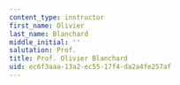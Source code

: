 ```yaml
---
content_type: instructor
first_name: Olivier
last_name: Blanchard
middle_initial: ''
salutation: Prof.
title: Prof. Olivier Blanchard
uid: ec6f3aaa-13a2-ec55-17f4-da2a4fe257af
---
```

